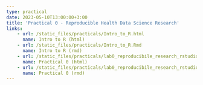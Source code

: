 ```yaml
---
type: practical
date: 2023-05-10T13:00:00+3:00
title: 'Practical 0 - Reproducible Health Data Science Research'
links:
    - url: /static_files/practicals/Intro_to_R.html
      name: Intro to R (html)
    - url: /static_files/practicals/Intro_to_R.Rmd
      name: Intro to R (rmd)
    - url: /static_files/practicals/lab0_reproducibile_research_rstudio_rmd_git.html
      name: Practical 0 (html)
    - url: /static_files/practicals/lab0_reproducibile_research_rstudio_rmd_git.rmd
      name: Practical 0 (rmd)
---
```

